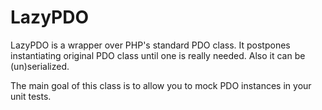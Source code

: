 LazyPDO
=======

LazyPDO is a wrapper over PHP's standard PDO class. It postpones instantiating
original PDO class until one is really needed. Also it can be (un)serialized.

The main goal of this class is to allow you to mock PDO instances in your unit tests.
